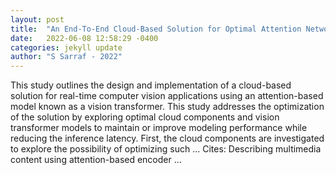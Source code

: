 ```yaml
---
layout: post
title:  "An End-To-End Cloud-Based Solution for Optimal Attention Network Topology in Real-Time Applications"
date:   2022-06-08 12:58:29 -0400
categories: jekyll update
author: "S Sarraf - 2022"
---
```

This study outlines the design and implementation of a cloud-based solution for real-time computer vision applications using an attention-based model known as a vision transformer. This study addresses the optimization of the solution by exploring optimal cloud components and vision transformer models to maintain or improve modeling performance while reducing the inference latency. First, the cloud components are investigated to explore the possibility of optimizing such …
Cites: ‪Describing multimedia content using attention-based encoder …‬  
